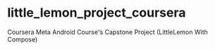 # little_lemon_project_coursera
Coursera Meta Android Course's Capstone Project (LittleLemon With Compose)
